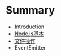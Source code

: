 # Summary

* [Introduction](README.md)
* [Node.js基本](chapter1.md)
* [文件操作](wen_jian_cao_zuo.md)
* EventEmitter

